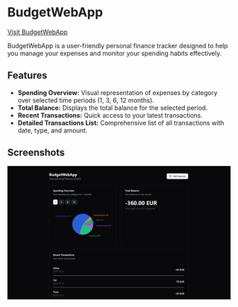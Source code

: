 # BudgetWebApp

[Visit BudgetWebApp](https://budget-web-app-1.web.app/)

BudgetWebApp is a user-friendly personal finance tracker designed to help you manage your expenses and monitor your spending habits effectively. 

## Features

- **Spending Overview:** Visual representation of expenses by category over selected time periods (1, 3, 6, 12 months).
- **Total Balance:** Displays the total balance for the selected period.
- **Recent Transactions:** Quick access to your latest transactions.
- **Detailed Transactions List:** Comprehensive list of all transactions with date, type, and amount.

## Screenshots

![Home Page](https://github.com/dimitarkl/BudgetWebApp/raw/main/public/DarkPhoto.png)